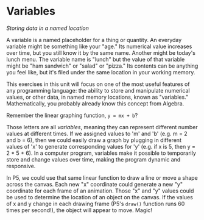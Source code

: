 <link href="../../markdown.css" rel="stylesheet"></link> 

# Variables
*Storing data in a named location*

A variable is a named placeholder for a thing or quantity. An everyday variable might be something like your "age." Its numerical value increases over time, but you still know it by the same name. Another might be today's lunch menu. The variable name is "lunch" but the value of that variable might be "ham sandwich" or "salad" or "pizza." Its contents can be anything you feel like, but it's filed under the same location in your working memory.

This exercises in this unit will focus on one of the most useful features of any programming language: the ability to store and manipulate numerical values, or other data, in named memory locations, known as "variables." Mathematically, you probably already know this concept from Algebra.

Remember the linear graphing function, `y = mx + b`?

Those letters are all *variables*, meaning they can represent different number values at different times. If we assigned values to 'm' and 'b' (e.g. m = 2 and b = 6), then we could easily draw a graph by plugging in different values of 'x' to generate corresponding values for 'y' (e.g. if x is 5, then y = 2 * 5 + 6). In a computer program, variables make it possible to temporarily store and change values over time, making the program dynamic and responsive.

In P5, we could use that same linear function to draw a line or move a shape across the canvas. Each new "x" coordinate could generate a new "y" coordinate for each frame of an animation. Those "x" and "y" values could be used to determine the location of an object on the canvas. If the values of x and y change in each drawing frame (P5's `draw()` function runs 60 times per second!), the object will appear to move. Magic!